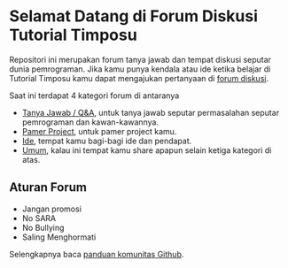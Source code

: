 # Selamat Datang di Forum Diskusi Tutorial Timposu

Repositori ini merupakan forum tanya jawab dan tempat diskusi seputar dunia pemrograman. Jika kamu punya kendala atau ide ketika belajar di Tutorial Timposu kamu dapat mengajukan pertanyaan di [forum diskusi](https://github.com/TutorialTimposu/forum/discussions).

Saat ini terdapat 4 kategori forum di antaranya
  * [Tanya Jawab / Q&A](https://github.com/TutorialTimposu/forum/discussions/categories/q-a), untuk tanya jawab seputar permasalahan seputar pemrograman dan kawan-kawannya.
  * [Pamer Project](https://github.com/TutorialTimposu/forum/discussions/categories/pamer-project), untuk pamer project kamu.
  * [Ide](https://github.com/TutorialTimposu/forum/discussions/categories/ide), tempat kamu bagi-bagi ide dan pendapat.
  * [Umum](https://github.com/TutorialTimposu/forum/discussions/categories/umum), kalau ini tempat kamu share apapun selain ketiga kategori di atas.

## Aturan Forum
* Jangan promosi
* No SARA
* No Bullying
* Saling Menghormati

Selengkapnya baca [panduan komunitas Github](https://docs.github.com/en/site-policy/github-terms/github-community-guidelines).
